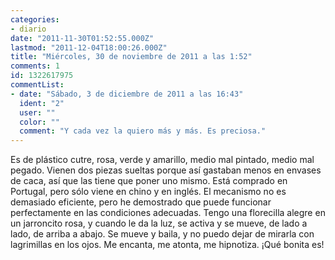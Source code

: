 ```yaml
---
categories:
- diario
date: "2011-11-30T01:52:55.000Z"
lastmod: "2011-12-04T18:00:26.000Z"
title: "Miércoles, 30 de noviembre de 2011 a las 1:52"
comments: 1
id: 1322617975
commentList:
- date: "Sábado, 3 de diciembre de 2011 a las 16:43"
  ident: "2"
  user: ""
  color: ""
  comment: "Y cada vez la quiero más y más. Es preciosa."
---
```


Es de plástico cutre, rosa, verde y amarillo, medio mal pintado, medio mal pegado. Vienen dos piezas sueltas porque así gastaban menos en envases de caca, así que las tiene que poner uno mismo. Está comprado en Portugal, pero sólo viene en chino y en inglés. El mecanismo no es demasiado eficiente, pero he demostrado que puede funcionar perfectamente en las condiciones adecuadas. Tengo una florecilla alegre en un jarroncito rosa, y cuando le da la luz, se activa y se mueve, de lado a lado, de arriba a abajo. Se mueve y baila, y no puedo dejar de mirarla con lagrimillas en los ojos. Me encanta, me atonta, me hipnotiza. ¡Qué bonita es!
